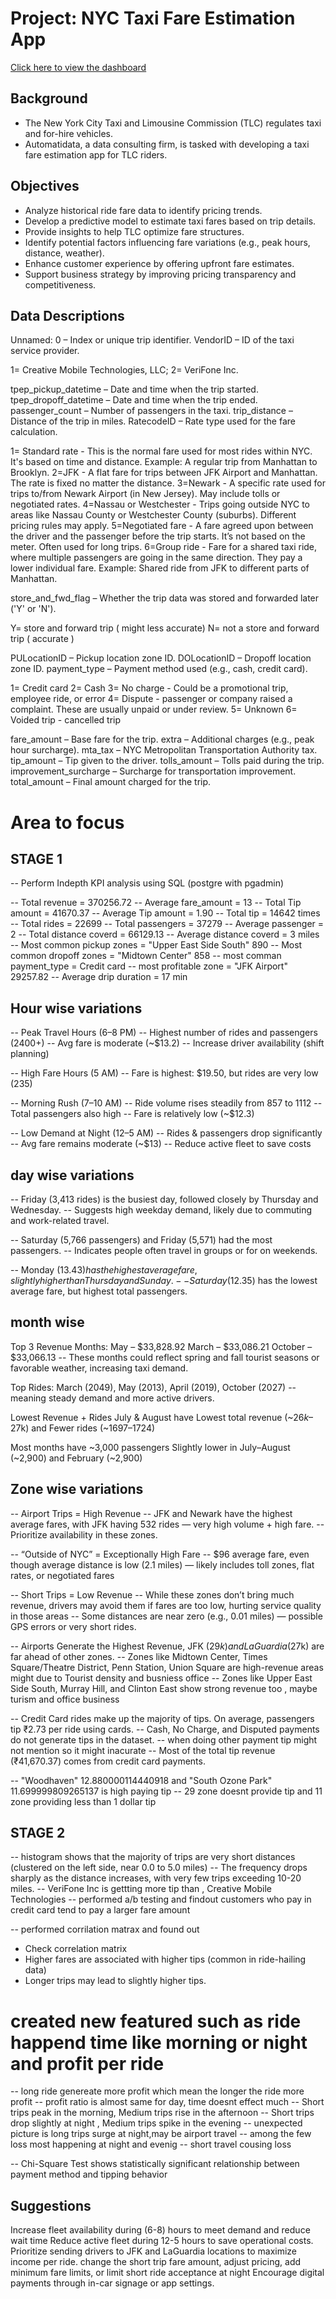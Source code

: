 # Project: NYC Taxi Fare Estimation App

[Click here to view the dashboard](https://public.tableau.com/app/profile/sahnoon.t.m/viz/NYCtaxianalysis/Dashboard1)


## Background
- The New York City Taxi and Limousine Commission (TLC) regulates taxi and for-hire vehicles.
- Automatidata, a data consulting firm, is tasked with developing a taxi fare estimation app for TLC riders.

## Objectives
- Analyze historical ride fare data to identify pricing trends.
- Develop a predictive model to estimate taxi fares based on trip details.
- Provide insights to help TLC optimize fare structures.
- Identify potential factors influencing fare variations (e.g., peak hours, distance, weather).
- Enhance customer experience by offering upfront fare estimates.
- Support business strategy by improving pricing transparency and competitiveness.

## Data Descriptions

Unnamed: 0 – Index or unique trip identifier.
VendorID – ID of the taxi service provider.

1= Creative Mobile Technologies, LLC; 
2= VeriFone Inc.

tpep_pickup_datetime – Date and time when the trip started.
tpep_dropoff_datetime – Date and time when the trip ended.
passenger_count – Number of passengers in the taxi.
trip_distance – Distance of the trip in miles.
RatecodeID – Rate type used for the fare calculation.

1= Standard rate - This is the normal fare used for most rides within NYC. It's based on time and distance. Example: A regular trip from Manhattan to Brooklyn.
2=JFK - A flat fare for trips between JFK Airport and Manhattan. The rate is fixed no matter the distance.
3=Newark  - A specific rate used for trips to/from Newark Airport (in New Jersey). May include tolls or negotiated rates.
4=Nassau or Westchester - Trips going outside NYC to areas like Nassau County or Westchester County (suburbs). Different pricing rules may apply.
5=Negotiated fare - A fare agreed upon between the driver and the passenger before the trip starts. It’s not based on the meter. Often used for long trips.
6=Group ride - Fare for a shared taxi ride, where multiple passengers are going in the same direction. They pay a lower individual fare. Example: Shared ride from JFK to different parts of Manhattan.

store_and_fwd_flag – Whether the trip data was stored and forwarded later ('Y' or 'N').

Y= store and forward trip ( might less accurate)
N= not a store and forward trip ( accurate )

PULocationID – Pickup location zone ID.
DOLocationID – Dropoff location zone ID.
payment_type – Payment method used (e.g., cash, credit card).

1= Credit card 
2= Cash 
3= No charge - Could be a promotional trip, employee ride, or error
4= Dispute  -  passenger or company raised a complaint. These are usually unpaid or under review.
5= Unknown 
6= Voided trip - cancelled trip

fare_amount – Base fare for the trip.
extra – Additional charges (e.g., peak hour surcharge).
mta_tax – NYC Metropolitan Transportation Authority tax.
tip_amount – Tip given to the driver.
tolls_amount – Tolls paid during the trip.
improvement_surcharge – Surcharge for transportation improvement.
total_amount – Final amount charged for the trip.


# Area to focus

## STAGE 1

-- Perform Indepth KPI analysis using SQL (postgre with pgadmin)

-- Total revenue = 370256.72
-- Average fare_amount = 13
-- Total Tip amount = 41670.37
-- Average Tip amount = 1.90
-- Total tip = 14642 times
-- Total rides = 22699
-- Total passengers = 37279
-- Average passenger = 2
-- Total distance coverd = 66129.13
-- Average distance coverd = 3 miles
-- Most common pickup zones = "Upper East Side South"	890
-- Most common dropoff zones = "Midtown Center"	858
-- most comman payment_type = Credit card
-- most profitable zone = "JFK Airport"	29257.82
-- Average drip duration = 17 min

## Hour wise variations

-- Peak Travel Hours (6–8 PM)
-- Highest number of rides and passengers (2400+)
-- Avg fare is moderate (~$13.2)
-- Increase driver availability (shift planning)

-- High Fare Hours (5 AM)
-- Fare is highest: $19.50, but rides are very low (235)

-- Morning Rush (7–10 AM)
-- Ride volume rises steadily from 857 to 1112
-- Total passengers also high
-- Fare is relatively low (~$12.3)

-- Low Demand at Night (12–5 AM)
-- Rides & passengers drop significantly
-- Avg fare remains moderate (~$13)
-- Reduce active fleet to save costs


## day wise variations

-- Friday (3,413 rides) is the busiest day, followed closely by Thursday and Wednesday.
-- Suggests high weekday demand, likely due to commuting and work-related travel.

-- Saturday (5,766 passengers) and Friday (5,571) had the most passengers.
-- Indicates people often travel in groups or for on weekends.

-- Monday ($13.43) has the highest average fare, slightly higher than Thursday and Sunday.
-- Saturday ($12.35) has the lowest average fare, but highest total passengers.

## month wise 

Top 3 Revenue Months:
May – $33,828.92
March – $33,086.21
October – $33,066.13
-- These months could reflect spring and fall tourist seasons or favorable weather, increasing taxi demand.

Top Rides: March (2049), May (2013), April (2019), October (2027)
--meaning steady demand and more active drivers.

Lowest Revenue + Rides
July & August have Lowest total revenue (~$26k–$27k) and Fewer rides (~1697–1724)

Most months have ~3,000 passengers
Slightly lower in July–August (~2,900) and February (~2,900)


## Zone wise variations

-- Airport Trips = High Revenue
-- JFK and Newark have the highest average fares, with JFK having 532 rides — very high volume + high fare.
-- Prioritize availability in these zones.

-- “Outside of NYC” = Exceptionally High Fare
-- $96 average fare, even though average distance is low (2.1 miles) — likely includes toll zones, flat rates, or negotiated fares

-- Short Trips = Low Revenue
-- While these zones don’t bring much revenue, drivers may avoid them if fares are too low, hurting service quality in those areas 
-- Some distances are near zero (e.g., 0.01 miles) — possible GPS errors or very short rides.


-- Airports Generate the Highest Revenue, JFK ($29k) and LaGuardia ($27k) are far ahead of other zones.
-- Zones like Midtown Center, Times Square/Theatre District, Penn Station, Union Square are high-revenue areas might due to Tourist density and busniess office 
-- Zones like Upper East Side South, Murray Hill, and Clinton East show strong revenue too , maybe turism and office business

-- Credit Card rides make up the majority of tips. On average, passengers tip ₹2.73 per ride using cards.
-- Cash, No Charge, and Disputed payments do not generate tips in the dataset.
-- when doing other payment tip might not mention so it might inacurate
-- Most of the total tip revenue (₹41,670.37) comes from credit card payments.

-- "Woodhaven"	12.880000114440918 and "South Ozone Park"	11.699999809265137 is high paying tip 
-- 29 zone doesnt provide tip and 11 zone providing less than 1 dollar tip

## STAGE 2

-- histogram shows that the majority of trips are very short distances (clustered on the left side, near 0.0 to 5.0 miles)
-- The frequency drops sharply as the distance increases, with very few trips exceeding 10-20 miles.
-- VeriFone Inc is gettting more tip than , Creative Mobile Technologies
-- performed a/b testing and findout customers who pay in credit card tend to pay a larger fare amount

-- performed corrilation matrax and found out
*  Check correlation matrix
* Higher fares are associated with higher tips (common in ride-hailing data)
* Longer trips may lead to slightly higher tips.

# created new featured such as ride happend time like morning or night and profit per ride
-- long ride genereate more profit which mean the longer the ride more profit
-- profit ratio is almost same for day, time doesnt effect much 
-- Short trips peak in the morning, Medium trips rise in the afternoon
-- Short trips drop slightly at night , Medium trips spike in the evening
-- unexpected picture is long trips surge at night,may be airport travel
-- among the few loss most happening at night and evenig 
-- short travel cousing loss

-- Chi-Square Test shows statistically significant relationship between payment method and tipping behavior

## Suggestions
Increase fleet availability during  (6-8) hours to meet demand and reduce wait time
Reduce active fleet during 12-5 hours to save operational costs.
Prioritize sending drivers to JFK and LaGuardia locations to maximize income per ride.
change the short trip fare amount, adjust pricing, add minimum fare limits, or limit short ride acceptance at night
Encourage digital payments through in-car signage or app settings.